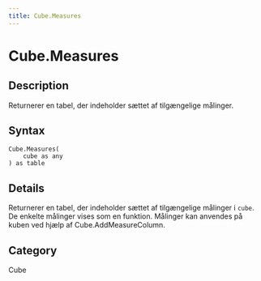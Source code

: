 ```yaml
---
title: Cube.Measures
---
```


# Cube.Measures


## Description

Returnerer en tabel, der indeholder sættet af tilgængelige målinger.


## Syntax

```powerquery
Cube.Measures(
    cube as any
) as table
```


## Details

Returnerer en tabel, der indeholder sættet af tilgængelige målinger i <code>cube</code>.     De enkelte målinger vises som en funktion. Målinger kan anvendes på kuben ved hjælp af Cube.AddMeasureColumn.



## Category
Cube
